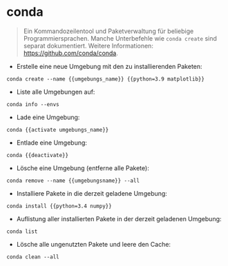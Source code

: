 # conda

> Ein Kommandozeilentool und Paketverwaltung für beliebige Programmiersprachen.
> Manche Unterbefehle wie `conda create` sind separat dokumentiert.
> Weitere Informationen: <https://github.com/conda/conda>.

- Erstelle eine neue Umgebung mit den zu installierenden Paketen:

`conda create --name {{umgebungs_name}} {{python=3.9 matplotlib}}`

- Liste alle Umgebungen auf:

`conda info --envs`

- Lade eine Umgebung:

`conda {{activate umgebungs_name}}`

- Entlade eine Umgebung:

`conda {{deactivate}}`

- Lösche eine Umgebung (entferne alle Pakete):

`conda remove --name {{umgebungsname}} --all`

- Installiere Pakete in die derzeit geladene Umgebung:

`conda install {{python=3.4 numpy}}`

- Auflistung aller installierten Pakete in der derzeit geladenen Umgebung:

`conda list`

- Lösche alle ungenutzten Pakete und leere den Cache:

`conda clean --all`
